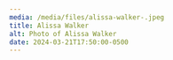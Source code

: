 ```yaml
---
media: /media/files/alissa-walker-.jpeg
title: Alissa Walker
alt: Photo of Alissa Walker
date: 2024-03-21T17:50:00-0500
---
```

